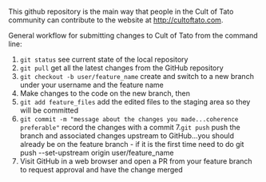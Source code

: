 This github repository is the main way that people in the Cult of Tato community can contribute to the website at http://cultoftato.com.

General workflow for submitting changes to Cult of Tato from the command line:
1. `git status` see current state of the local repository
2. `git pull` get all the latest changes from the GitHub repository
3. `git checkout -b user/feature_name` create and switch to a new branch under your username and the feature name
4. Make changes to the code on the new branch, then
5. `git add feature_files` add the edited files to the staging area so they will be committed
6. `git commit -m "message about the changes you made...coherence preferable"` record the changes with a commit
7.`git push` push the branch and associated changes upstream to GitHub...you should already be on the feature branch - if it is the first time need to do git push --set-upstream origin user/feature_name
8. Visit GitHub in a web browser and open a PR from your feature branch to request approval and have the change merged

